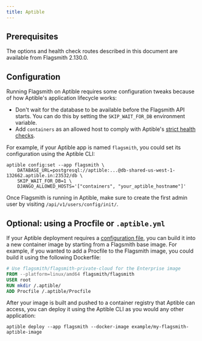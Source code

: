 ```yaml
---
title: Aptible
---
```


## Prerequisites

The options and health check routes described in this document are available from Flagsmith 2.130.0.

## Configuration

Running Flagsmith on Aptible requires some configuration tweaks because of how Aptible's application lifecycle works:

- Don't wait for the database to be available before the Flagsmith API starts. You can do this by setting the
  `SKIP_WAIT_FOR_DB` environment variable.
- Add `containers` as an allowed host to comply with Aptible's
  [strict health checks](https://www.aptible.com/docs/core-concepts/apps/connecting-to-apps/app-endpoints/https-endpoints/health-checks#strict-health-checks).

For example, if your Aptible app is named `flagsmith`, you could set its configuration using the Aptible CLI:

```shell
aptible config:set --app flagsmith \
    DATABASE_URL=postgresql://aptible:...@db-shared-us-west-1-132662.aptible.in:23532/db \
    SKIP_WAIT_FOR_DB=1 \
    DJANGO_ALLOWED_HOSTS='["containers", "your_aptible_hostname"]'
```

Once Flagsmith is running in Aptible, make sure to create the first admin user by visiting `/api/v1/users/config/init/`.

## Optional: using a Procfile or `.aptible.yml`

If your Aptible deployment requires a
[configuration file](https://www.aptible.com/docs/core-concepts/apps/deploying-apps/image/deploying-with-docker-image/procfile-aptible-yml-direct-docker-deploy),
you can build it into a new container image by starting from a Flagsmith base image. For example, if you wanted to add a
Procfile to the Flagsmith image, you could build it using the following Dockerfile:

```dockerfile
# Use flagsmith/flagsmith-private-cloud for the Enterprise image
FROM --platform=linux/amd64 flagsmith/flagsmith
USER root
RUN mkdir /.aptible/
ADD Procfile /.aptible/Procfile
```

After your image is built and pushed to a container registry that Aptible can access, you can deploy it using the
Aptible CLI as you would any other application:

```shell
aptible deploy --app flagsmith --docker-image example/my-flagsmith-aptible-image
```
